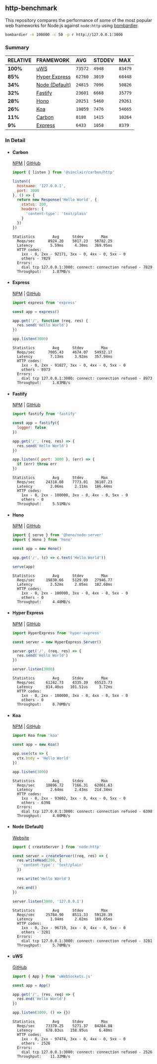 ## http-benchmark

This repository compares the performance of some of the most popular web frameworks for Node.js against `node:http` using [bombardier](https://github.com/codesenberg/bombardier).

```bash
bombardier -n 100000 -c 50 -p r http://127.0.0.1:3000
```

### Summary

| RELATIVE | FRAMEWORK | AVG | STDDEV | MAX |
| :--- | :--- | :--- | :--- | :--- |
| **100%** | [uWS](#uws) | `73572` | `4948` | `83479` |
| **85%** | [Hyper Express](#hyper-express) | `62760` | `3019` | `68448` |
| **34%** | [Node (Default)](#node-default) | `24815` | `7096` | `50826` |
| **32%** | [Fastify](#fastify) | `23601` | `6668` | `35779` |
| **28%** | [Hono](#hono) | `20251` | `5460` | `29261` |
| **26%** | [Koa](#koa) | `19059` | `7476` | `54665` |
| **11%** | [Carbon](#carbon) | `8188` | `1415` | `10264` |
| **9%** | [Express](#express) | `6433` | `1058` | `8379` |


### In Detail

- #### Carbon
  [NPM](https://npmjs.com/@sinclair/carbon) | [GitHub](https://github.com/sinclairzx81/carbon)
  ```js
  import { listen } from '@sinclair/carbon/http'

  listen({
    hostname: '127.0.0.1',
    port: 3000
  }, () => {
    return new Response('Hello World', {
      status: 200,
      headers: {
        'content-type': 'text/plain'
      }
    })
  })
  ```

  ```
  Statistics        Avg      Stdev        Max
    Reqs/sec      8924.20    5017.23   58782.25
    Latency        5.59ms     4.30ms   369.95ms
    HTTP codes:
      1xx - 0, 2xx - 92171, 3xx - 0, 4xx - 0, 5xx - 0
      others - 7829
    Errors:
      dial tcp 127.0.0.1:3000: connect: connection refused - 7829
    Throughput:     1.87MB/s
  ```

- #### Express
  [NPM](https://npmjs.com/express) | [GitHub](https://github.com/expressjs/express)
  ```js
  import express from 'express'

  const app = express()

  app.get('/', function (req, res) {
    res.send('Hello World')
  })

  app.listen(3000)
  ```

  ```
  Statistics        Avg      Stdev        Max
    Reqs/sec      7005.43    4674.07   54932.17
    Latency        7.13ms     3.92ms   357.94ms
    HTTP codes:
      1xx - 0, 2xx - 91027, 3xx - 0, 4xx - 0, 5xx - 0
      others - 8973
    Errors:
      dial tcp 127.0.0.1:3000: connect: connection refused - 8973
    Throughput:     1.83MB/s
  ```

- #### Fastify
  [NPM](https://npmjs.com/fastify) | [GitHub](https://github.com/fastify/fastify)
  ```js
  import fastify from 'fastify'

  const app = fastify({
    logger: false
  })

  app.get('/', (req, res) => {
    res.send('Hello World')
  })

  app.listen({ port: 3000 }, (err) => {
    if (err) throw err
  })
  ```

  ```
  Statistics        Avg      Stdev        Max
    Reqs/sec     24318.08    7773.01   36107.23
    Latency        2.06ms     2.11ms   186.44ms
    HTTP codes:
      1xx - 0, 2xx - 100000, 3xx - 0, 4xx - 0, 5xx - 0
      others - 0
    Throughput:     5.51MB/s
  ```

- #### Hono
  [NPM](https://npmjs.com/hono) | [GitHub](https://github.com/honojs/hono)
  ```js
  import { serve } from '@hono/node-server'
  import { Hono } from 'hono'

  const app = new Hono()

  app.get('/', (c) => c.text('Hello World'))

  serve(app)
  ```

  ```
  Statistics        Avg      Stdev        Max
    Reqs/sec     19830.66    5129.09   27946.77
    Latency        2.52ms     2.05ms   182.60ms
    HTTP codes:
      1xx - 0, 2xx - 100000, 3xx - 0, 4xx - 0, 5xx - 0
      others - 0
    Throughput:     4.48MB/s
  ```

- #### Hyper Express
  [NPM](https://npmjs.com/hyper-express) | [GitHub](https://github.com/kartikk221/hyper-express)
  ```js
  import HyperExpress from 'hyper-express'

  const server = new HyperExpress.Server()

  server.get('/', (req, res) => {
    res.send('Hello World')
  })

  server.listen(3000)
  ```

  ```
  Statistics        Avg      Stdev        Max
    Reqs/sec     61242.73    4335.39   65523.73
    Latency      814.40us   101.51us     3.72ms
    HTTP codes:
      1xx - 0, 2xx - 100000, 3xx - 0, 4xx - 0, 5xx - 0
      others - 0
    Throughput:     8.70MB/s
  ```

- #### Koa
  [NPM](https://npmjs.com/koa) | [GitHub](https://github.com/koajs/koa)
  ```js
  import Koa from 'koa'

  const app = new Koa()

  app.use(ctx => {
    ctx.body = 'Hello World'
  })

  app.listen(3000)
  ```

  ```
  Statistics        Avg      Stdev        Max
    Reqs/sec     18896.72    7166.31   62061.63
    Latency        2.64ms     2.43ms   214.34ms
    HTTP codes:
      1xx - 0, 2xx - 93602, 3xx - 0, 4xx - 0, 5xx - 0
      others - 6398
    Errors:
      dial tcp 127.0.0.1:3000: connect: connection refused - 6398
    Throughput:     4.00MB/s
  ```

- #### Node (Default)
  [Website](https://nodejs.org/api/http.html)
  ```js
  import { createServer } from 'node:http'

  const server = createServer((req, res) => {
    res.writeHead(200, {
      'content-type': 'text/plain'
    })

    res.write('Hello World')

    res.end()
  })

  server.listen(3000, '127.0.0.1')
  ```

  ```
  Statistics        Avg      Stdev        Max
    Reqs/sec     25784.90    8511.33   59128.39
    Latency        1.94ms     2.02ms   169.65ms
    HTTP codes:
      1xx - 0, 2xx - 96719, 3xx - 0, 4xx - 0, 5xx - 0
      others - 3281
    Errors:
      dial tcp 127.0.0.1:3000: connect: connection refused - 3281
    Throughput:     5.70MB/s
  ```

- #### uWS
  [GitHub](https://github.com/uNetworking/uWebSockets.js)
  ```js
  import { App } from 'uWebSockets.js'

  const app = App()

  app.get('/', (res, req) => {
    res.end('Hello World')
  })

  app.listen(3000, () => {})
  ```

  ```
  Statistics        Avg      Stdev        Max
    Reqs/sec     73370.25    5271.37   84284.88
    Latency      678.03us   158.95us     6.40ms
    HTTP codes:
      1xx - 0, 2xx - 97474, 3xx - 0, 4xx - 0, 5xx - 0
      others - 2526
    Errors:
      dial tcp 127.0.0.1:3000: connect: connection refused - 2526
    Throughput:    11.32MB/s
  ```


